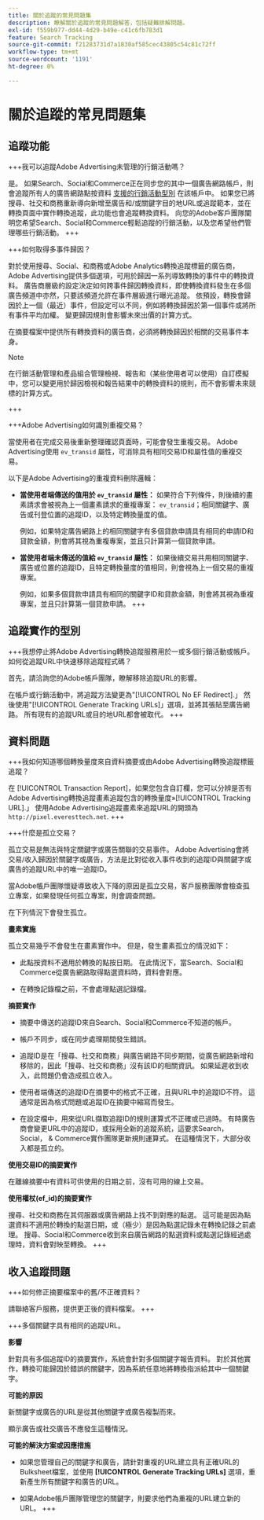 ```yaml
---
title: 關於追蹤的常見問題集
description: 瞭解關於追蹤的常見問題解答，包括疑難排解問題。
exl-id: f559b977-dd44-4d29-b49e-c41c6fb783d1
feature: Search Tracking
source-git-commit: f21283731d7a1830af585cec43805c54c81c72ff
workflow-type: tm+mt
source-wordcount: '1191'
ht-degree: 0%

---
```


# 關於追蹤的常見問題集

## 追蹤功能

+++我可以追蹤Adobe Advertising未管理的行銷活動嗎？

是。 如果Search、Social和Commerce正在同步您的其中一個廣告網路帳戶，則會追蹤所有人的廣告網路點按資料 [支援的行銷活動型別](/help/search-social-commerce/introduction/supported-inventory.md) 在該帳戶中。 如果您已將搜尋、社交和商務重新導向新增至廣告和/或關鍵字目的地URL或追蹤範本，並在轉換頁面中實作轉換追蹤，此功能也會追蹤轉換資料。 向您的Adobe客戶團隊闡明您希望Search、Social和Commerce輕鬆追蹤的行銷活動，以及您希望他們管理哪些行銷活動。
+++

+++如何取得多事件歸因？

對於使用搜尋、Social、和商務或Adobe Analytics轉換追蹤標籤的廣告商，Adobe Advertising提供多個選項，可用於歸因一系列導致轉換的事件中的轉換資料。 廣告商層級的設定決定如何跨事件歸因轉換資料，即使轉換資料發生在多個廣告頻道中亦然，只要該頻道允許在事件層級進行曝光追蹤。 依預設，轉換會歸因於上一個（最近）事件，但設定可以不同，例如將轉換歸因於第一個事件或將所有事件平均加權。 變更歸因規則會影響未來出價的計算方式。

在摘要檔案中提供所有轉換資料的廣告商，必須將轉換歸因於相關的交易事件本身。

>[!NOTE]
>
>在行銷活動管理和產品組合管理檢視、報告和（某些使用者可以使用）自訂模擬中，您可以變更用於歸因檢視和報告結果中的轉換資料的規則，而不會影響未來競標的計算方式。

+++

+++Adobe Advertising如何識別重複交易？

當使用者在完成交易後重新整理確認頁面時，可能會發生重複交易。 Adobe Advertising使用 `ev_transid` 屬性，可消除具有相同交易ID和屬性值的重複交易。

以下是Adobe Advertising的重複資料刪除邏輯：

* **當使用者端傳送的值用於 `ev_transid` 屬性：** 如果符合下列條件，則後續的畫素請求會被視為上一個畫素請求的重複專案： `ev_transid`；相同關鍵字、廣告或刊登位置的追蹤ID，以及特定轉換量度的值。

  例如，如果特定廣告網路上的相同關鍵字有多個貸款申請具有相同的申請ID和貸款金額，則會將其視為重複專案，並且只計算第一個貸款申請。

* **當使用者端未傳送的值給 `ev_transid` 屬性：** 如果後續交易共用相同關鍵字、廣告或位置的追蹤ID，且特定轉換量度的值相同，則會視為上一個交易的重複專案。

  例如，如果多個貸款申請具有相同的關鍵字ID和貸款金額，則會將其視為重複專案，並且只計算第一個貸款申請。
+++

## 追蹤實作的型別

+++我想停止將Adobe Advertising轉換追蹤服務用於一或多個行銷活動或帳戶。 如何從追蹤URL中快速移除追蹤程式碼？

首先，請洽詢您的Adobe帳戶團隊，瞭解移除追蹤URL的影響。

在帳戶或行銷活動中，將追蹤方法變更為&quot;[!UICONTROL No EF Redirect].」 然後使用&quot;[!UICONTROL Generate Tracking URLs]」選項，並將其張貼至廣告網路。 所有現有的追蹤URL或目的地URL都會被取代。
+++

## 資料問題

+++我如何知道哪個轉換量度來自資料摘要或由Adobe Advertising轉換追蹤標籤追蹤？

在 [!UICONTROL Transaction Report]，如果您包含自訂欄，您可以分辨是否有Adobe Advertising轉換追蹤畫素追蹤包含的轉換量度»[!UICONTROL Tracking URL].」 使用Adobe Advertising追蹤畫素來追蹤URL的開頭為 `http://pixel.everesttech.net`.
+++

+++什麼是孤立交易？

孤立交易是無法與特定關鍵字或廣告關聯的交易事件。 Adobe Advertising會將交易/收入歸因於關鍵字或廣告，方法是比對從收入事件收到的追蹤ID與關鍵字或廣告的追蹤URL中的唯一追蹤ID。

當Adobe帳戶團隊懷疑導致收入下降的原因是孤立交易，客戶服務團隊會檢查孤立專案，如果發現任何孤立專案，則會調查問題。

在下列情況下會發生孤立。

**畫素實施**

孤立交易幾乎不會發生在畫素實作中。 但是，發生畫素孤立的情況如下：

* 此點按資料不適用於轉換的點按日期。 在此情況下，當Search、Social和Commerce從廣告網路取得點選資料時，資料會對應。

* 在轉換記錄檔之前，不會處理點選記錄檔。

**摘要實作**

* 摘要中傳送的追蹤ID來自Search、Social和Commerce不知道的帳戶。

* 帳戶不同步，或在同步處理期間發生錯誤。

* 追蹤ID是在「搜尋、社交和商務」與廣告網路不同步期間，從廣告網路新增和移除的，因此「搜尋、社交和商務」沒有該ID的相關資訊。 如果延遲收到收入，此問題仍會造成孤立收入。

* 使用者端傳送的追蹤ID在摘要中的格式不正確，且與URL中的追蹤ID不符。 這通常是因為格式問題或追蹤ID在摘要中縮寫而發生。

* 在設定檔中，用來從URL擷取追蹤ID的規則運算式不正確或已過時。 有時廣告商會變更URL中的追蹤ID，或採用全新的追蹤系統，這要求Search， Social， &amp; Commerce實作團隊更新規則運算式。 在這種情況下，大部分收入都是孤立的。

**使用交易ID的摘要實作**

在離線摘要中有資料可供使用的日期之前，沒有可用的線上交易。

**使用權杖(ef_id)的摘要實作**

搜尋、社交和商務在其伺服器或廣告網路上找不到對應的點選。 這可能是因為點選資料不適用於轉換的點選日期，或（極少）是因為點選記錄未在轉換記錄之前處理。 搜尋、Social和Commerce收到來自廣告網路的點選資料或點選記錄經過處理時，資料會對映至轉換。
+++

## 收入追蹤問題

+++如何修正摘要檔案中的舊/不正確資料？

請聯絡客戶服務，提供更正後的資料檔案。
+++

+++多個關鍵字具有相同的追蹤URL。

**影響**

針對具有多個追蹤ID的摘要實作，系統會針對多個關鍵字報告資料。 對於其他實作，轉換可能歸因於錯誤的關鍵字，因為系統任意地將轉換指派給其中一個關鍵字。

**可能的原因**

新關鍵字或廣告的URL是從其他關鍵字或廣告複製而來。

顯示廣告或社交廣告不應發生這種情況。

**可能的解決方案或因應措施**

* 如果您管理自己的關鍵字和廣告，請針對重複的URL建立具有正確URL的Bulksheet檔案，並使用 **[!UICONTROL Generate Tracking URLs]** 選項，重新產生所有關鍵字和廣告的URL。

* 如果Adobe帳戶團隊管理您的關鍵字，則要求他們為重複的URL建立新的URL。
+++
